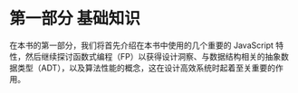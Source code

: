 

# 第一部分 基础知识



在本书的第一部分，我们将首先介绍在本书中使用的几个重要的 JavaScript 特性，然后继续探讨函数式编程（FP）以获得设计洞察、与数据结构相关的抽象数据类型（ADT），以及算法性能的概念，这在设计高效系统时起着至关重要的作用。
